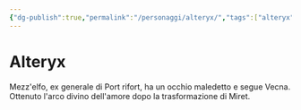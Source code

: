 ```yaml
---
{"dg-publish":true,"permalink":"/personaggi/alteryx/","tags":["alteryx"],"noteIcon":""}
---
```


# Alteryx

Mezz'elfo, ex generale di Port rifort, ha un occhio maledetto e segue Vecna. Ottenuto l'arco divino dell'amore dopo la trasformazione di Miret.

